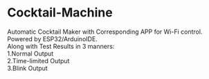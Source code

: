 # Cocktail-Machine
Automatic Cocktail Maker with Corresponding APP for Wi-Fi control.
Powered by ESP32/ArduinoIDE.\
Along with Test Results in 3 manners:\
1.Normal Output\
2.Time-limited Output\
3.Blink Output

